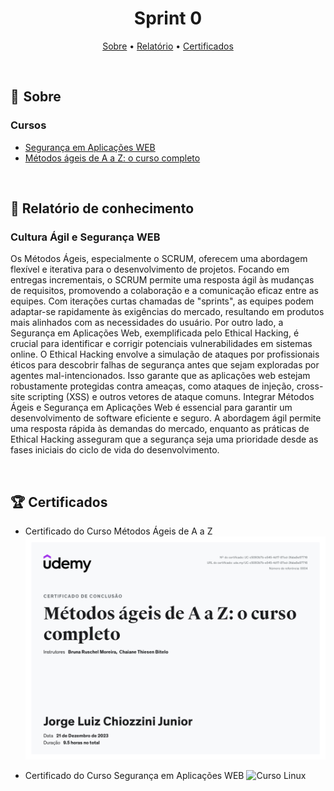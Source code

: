 <h1 align="center"> Sprint 0</h1>

<p align="center">
 <a href="#sobre">Sobre</a> •
 <a href="#Relatório">Relatório</a> •
 <a href="#Certificados">Certificados</a>
</p>

<br> 

<a id="sobre"></a>
## 📎  Sobre

### Cursos

- [Segurança em Aplicações WEB](https://compassuol.udemy.com/course/seguranca-em-aplicacoes-web/learn/lecture/19444718?learning_path_id=3862282#overview)
- [Métodos ágeis de A a Z: o curso completo](https://compassuol.udemy.com/course/metodos-ageis/learn/lecture/25087546?learning_path_id=3862282#overview)

<br>

<a id="Relatório"></a>
## 📝  Relatório de conhecimento

### Cultura Ágil e Segurança WEB
Os Métodos Ágeis, especialmente o SCRUM, oferecem uma abordagem flexível e iterativa para o desenvolvimento de projetos. Focando em entregas incrementais, o SCRUM permite uma resposta ágil às mudanças de requisitos, promovendo a colaboração e a comunicação eficaz entre as equipes. Com iterações curtas chamadas de "sprints", as equipes podem adaptar-se rapidamente às exigências do mercado, resultando em produtos mais alinhados com as necessidades do usuário. Por outro lado, a Segurança em Aplicações Web, exemplificada pelo Ethical Hacking, é crucial para identificar e corrigir potenciais vulnerabilidades em sistemas online. O Ethical Hacking envolve a simulação de ataques por profissionais éticos para descobrir falhas de segurança antes que sejam exploradas por agentes mal-intencionados. Isso garante que as aplicações web estejam robustamente protegidas contra ameaças, como ataques de injeção, cross-site scripting (XSS) e outros vetores de ataque comuns. Integrar Métodos Ágeis e Segurança em Aplicações Web é essencial para garantir um desenvolvimento de software eficiente e seguro. A abordagem ágil permite uma resposta rápida às demandas do mercado, enquanto as práticas de Ethical Hacking asseguram que a segurança seja uma prioridade desde as fases iniciais do ciclo de vida do desenvolvimento. 

<br>

<a id="Certificados"></a>
## 🏆 Certificados


- Certificado do Curso Métodos Ágeis de A a Z
![Curso Linux](certificados/Metodos-ageis.jpg)

- Certificado do Curso Segurança em Aplicações WEB
![Curso Linux](certificados/SegurançaAppWEB.jpg)
